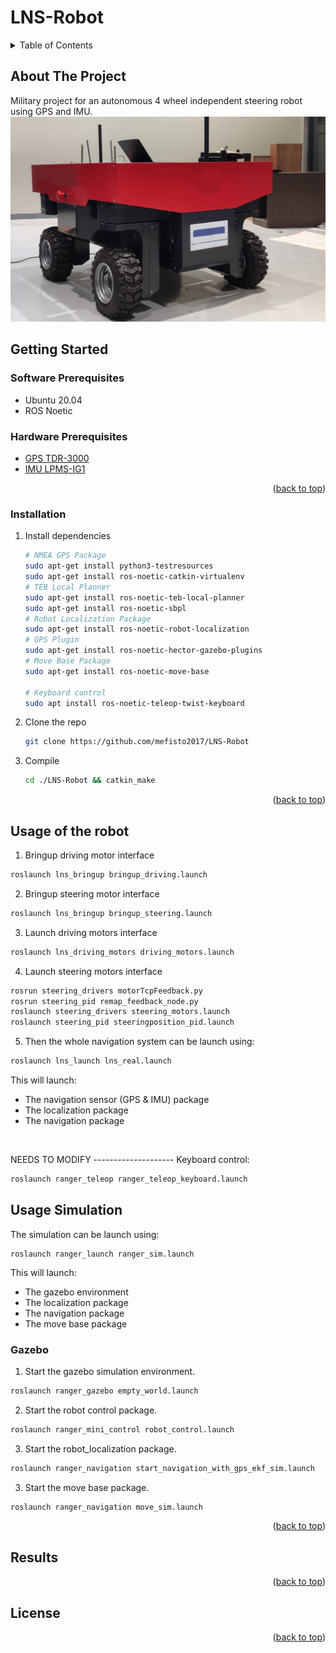 # LNS-Robot

<a name="readme-top"></a>

<!-- TABLE OF CONTENTS -->
<details>
  <summary>Table of Contents</summary>
  <ol>
    <li>
      <a href="#about-the-project">About The Project</a>
    </li>
    <li>
      <a href="#getting-started">Getting Started</a>
      <ul>
        <li><a href="#software-prerequisites">Software Prerequisites</a></li>
        <li><a href="#hardware-prerequisites">Hardware Prerequisites</a></li>
        <li><a href="#installation">Installation</a></li>
      </ul>
    </li>
    <li><a href="#usage-ranger-robot">Usage LNS Robot</a></li>
    <li><a href="#usage-simulation">Usage Simulation</a></li>
    <li><a href="#gazebo">Gazebo</a></li>
    <li><a href="#results">Results</a></li>
    <li><a href="#license">License</a></li>
  </ol>
</details>


## About The Project
Military project for an autonomous  4 wheel independent steering robot using GPS and IMU.
![This is an image](images/main.png)


<!-- GETTING STARTED -->
## Getting Started

### Software Prerequisites
* Ubuntu 20.04
* ROS Noetic

### Hardware Prerequisites
* [GPS TDR-3000](https://www.synerex.kr/en/tdr-3000)
* [IMU LPMS-IG1](https://lp-research.com/9-axis-imu-with-gps-receiver-series/)

<p align="right">(<a href="#readme-top">back to top</a>)</p>

<!-- INSTALLATION -->
### Installation
1. Install dependencies
   ```sh
   # NMEA GPS Package
   sudo apt-get install python3-testresources
   sudo apt-get install ros-noetic-catkin-virtualenv
   # TEB Local Planner
   sudo apt-get install ros-noetic-teb-local-planner
   sudo apt-get install ros-noetic-sbpl
   # Robot Localization Package
   sudo apt-get install ros-noetic-robot-localization
   # GPS Plugin
   sudo apt-get install ros-noetic-hector-gazebo-plugins
   # Move Base Package
   sudo apt-get install ros-noetic-move-base
   
   # Keyboard control
   sudo apt install ros-noetic-teleop-twist-keyboard
   ```
2. Clone the repo
   ```sh
   git clone https://github.com/mefisto2017/LNS-Robot
   ```
3. Compile
   ```sh
   cd ./LNS-Robot && catkin_make
   ```
<p align="right">(<a href="#readme-top">back to top</a>)</p>


<!-- USAGE LNS ROBOT -->
## Usage of the robot
1. Bringup driving motor interface
```sh
roslaunch lns_bringup bringup_driving.launch
```

2. Bringup steering motor interface
```sh
roslaunch lns_bringup bringup_steering.launch
```

3. Launch driving motors interface
```sh
roslaunch lns_driving_motors driving_motors.launch
```

4. Launch steering motors interface
```sh
rosrun steering_drivers motorTcpFeedback.py
rosrun steering_pid remap_feedback_node.py
roslaunch steering_drivers steering_motors.launch
roslaunch steering_pid steeringposition_pid.launch
```

5. Then the whole navigation system can be launch using:
```sh
roslaunch lns_launch lns_real.launch
```

This will launch:
- The navigation sensor (GPS & IMU) package
- The localization package
- The navigation package

</br>

NEEDS TO MODIFY --------------------
Keyboard control:
```sh
roslaunch ranger_teleop ranger_teleop_keyboard.launch
```

## Usage Simulation
The simulation can be launch using:
```
roslaunch ranger_launch ranger_sim.launch
```

This will launch:
- The gazebo environment
- The localization package
- The navigation package
- The move base package

<!-- GAZEBO -->
### Gazebo
1. Start the gazebo simulation environment.
```sh
roslaunch ranger_gazebo empty_world.launch
```
2. Start the robot control package.
```sh
roslaunch ranger_mini_control robot_control.launch
```

3. Start the robot_localization package.
```sh
roslaunch ranger_navigation start_navigation_with_gps_ekf_sim.launch
```

3. Start the move base package.
```sh
roslaunch ranger_navigation move_sim.launch
```
<p align="right">(<a href="#readme-top">back to top</a>)</p>


<!-- RESULTS -->
## Results
<p align="right">(<a href="#readme-top">back to top</a>)</p>


<!-- LICENSE -->
## License
<p align="right">(<a href="#readme-top">back to top</a>)</p>


